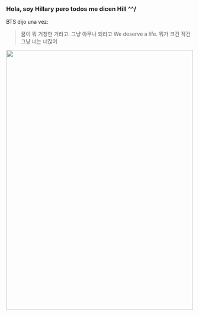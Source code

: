 ### Hola, soy Hillary pero todos me dicen Hill ^^/

BTS dijo una vez:

> 꿈이 뭐 거창한 거라고. 그냥 아무나 되라고
> We deserve a life. 뭐가 크건 작건 그냥 너는 너잖어

<img src="https://media.giphy.com/media/U17E0WQBnTrDtuGNrn/giphy.gif" width="100%" height="700" frameBorder="0" class="giphy-embed" allowFullScreen>

